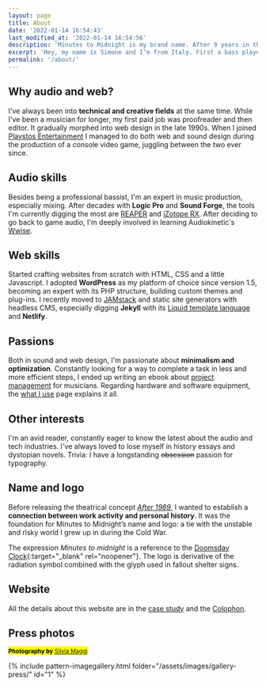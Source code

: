 ```yaml
---
layout: page
title: About
date: '2022-01-14 16:54:43'
last_modified_at: '2022-01-14 16:54:56'
description: 'Minutes to Midnight is my brand name. After 9 years in the UK, I’m currently freelancing in Milan (Italy). I’ve been keeping a blog since 2002. Find everything through the archive.'
excerpt: 'Hey, my name is Simone and I’m from Italy. First a bass player and editor, I later became a sound and web designer. Minutes to Midnight is my brand name. After 9 years in the UK, I’m currently freelancing in Milan. I’ve been keeping a <a href="/blog/">blog</a> since 2002. Check out my <a href="/work/">audio and web work</a>, or find everything through the <a href="/archive/">archive</a>.'
permalink: '/about/'
---
```

## Why audio and web?

I've always been into **technical and creative fields** at the same time. While I've been a musician for longer, my first paid job was proofreader and then editor. It gradually morphed into web design in the late 1990s. When I joined [Playstos Entertainment](/work/sound-design/console-game-ruff-trigger/) I managed to do both web and sound design during the production of a console video game, juggling between the two ever since.

## Audio skills

Besides being a professional bassist, I'm an expert in music production, especially mixing. After decades with **Logic Pro** and **Sound Forge**, the tools I'm currently digging the most are [REAPER](http://reaper.fm/) and [iZotope RX](https://www.izotope.com/en/products/rx.html). After deciding to go back to game audio, I'm deeply involved in learning Audiokinetic's [Wwise](https://www.audiokinetic.com/products/wwise/).

## Web skills

Started crafting websites from scratch with HTML, CSS and a little Javascript. I adopted **WordPress** as my platform of choice since version 1.5, becoming an expert with its PHP structure, building custom themes and plug-ins. I recently moved to [JAMstack](https://jamstack.org/) and static site generators with headless CMS, especially digging **Jekyll** with its [Liquid template language](https://shopify.github.io/liquid/) and **Netlify**.

## Passions

Both in sound and web design, I'm passionate about **minimalism and optimization**. Constantly looking for a way to complete a task in less and more efficient steps, I ended up writing an ebook about [project management](/work/project-management/) for musicians.  Regarding hardware and software equipment, the [what I use](/uses/) page explains it all.

## Other interests

I'm an avid reader, constantly eager to know the latest about the audio and tech industries. I've always loved to lose myself in history essays and dystopian novels. Trivia: I have a longstanding ~~obsession~~ passion for typography.

## Name and logo

Before releasing the theatrical concept [_After 1989_](/work/original-music-productions/after-1989/), I wanted to establish a **connection between work activity and personal history**. It was the foundation for Minutes to Midnight’s name and logo: a tie with the unstable and risky world I grew up in during the Cold War.

The expression _Minutes to midnight_ is a reference to the [Doomsday Clock](https://en.wikipedia.org/wiki/Doomsday_Clock){:target="_blank" rel="noopener"}. The logo is derivative of the radiation symbol combined with the glyph used in fallout shelter signs.

## Website

All the details about this website are in the [case study](/work/web-design/minutes-to-midnight/) and the [Colophon](/colophon/).

## Press photos

<p><mark class="m2m-highlight small"><small class="px-3"><strong>Photography by</strong> <a href="https://silviamaggidesign.com">Silvia Maggi</a></small></mark></p>

{% include pattern-imagegallery.html folder="/assets/images/gallery-press/" id="1" %}